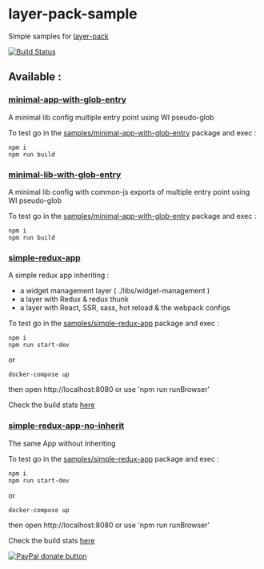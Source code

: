 # layer-pack-sample

Simple samples for [layer-pack](https://github.com/n8tz/layer-pack)


<a href="https://travis-ci.org/n8tz/layer-pack-samples">
<img src="https://travis-ci.org/n8tz/layer-pack-samples.svg?branch=master" alt="Build Status" /></a>


## Available :

### [minimal-app-with-glob-entry](samples/minimal-app-with-glob-entry)

A minimal lib config multiple entry point using WI pseudo-glob

To test go in the [samples/minimal-app-with-glob-entry](samples/minimal-app-with-glob-entry) package and exec :

    npm i
    npm run build
    
### [minimal-lib-with-glob-entry](samples/minimal-lib-with-glob-entry)

A minimal lib config with common-js exports of multiple entry point using WI pseudo-glob  

To test go in the [samples/minimal-app-with-glob-entry](samples/minimal-lib-with-glob-entry) package and exec :

    npm i
    npm run build

### [simple-redux-app](samples/simple-redux-app)

A simple redux app inheriting :
 - a widget management layer ( ./libs/widget-management ) 
 - a layer with Redux & redux thunk
 - a layer with React, SSR, sass, hot reload & the webpack configs

To test go in the [samples/simple-redux-app](samples/simple-redux-app) package and exec :

    npm i
    npm run start-dev

or

    docker-compose up

then open http://localhost:8080 or use 'npm run runBrowser'

Check the build stats [here](http://htmlpreview.github.io/?https://github.com/n8tz/layer-pack-samples/blob/master/samples/simple-redux-app/dist/www/App.stats.html)

### [simple-redux-app-no-inherit](samples/simple-redux-app-no-inherit)

The same App without inheriting 

To test go in the [samples/simple-redux-app](samples/simple-redux-app-no-inherit) package and exec :

    npm i
    npm run start-dev

or

    docker-compose up

then open http://localhost:8080 or use 'npm run runBrowser'

Check the build stats [here](http://htmlpreview.github.io/?https://github.com/n8tz/layer-pack-samples/blob/master/samples/simple-redux-app-no-inherit/dist/App.stats.html)


<span class="badge-paypal"><a href="https://www.paypal.com/cgi-bin/webscr?cmd=_s-xclick&hosted_button_id=VWKR3TWQ2U2AC" title="Donate to this project using Paypal"><img src="https://img.shields.io/badge/paypal-donate-yellow.svg" alt="PayPal donate button" /></a></span>

